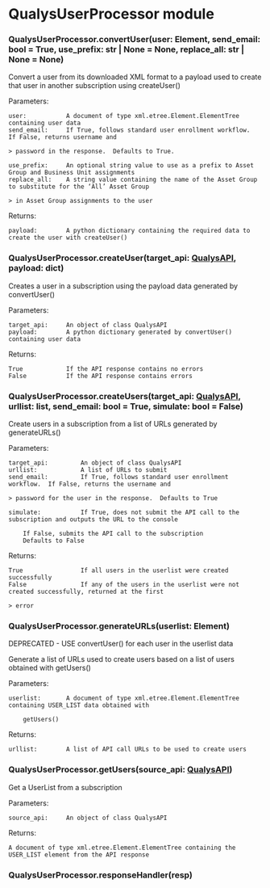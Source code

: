 # QualysUserProcessor module


### QualysUserProcessor.convertUser(user: Element, send_email: bool = True, use_prefix: str | None = None, replace_all: str | None = None)
Convert a user from its downloaded XML format to a payload used to create that user in another subscription
using createUser()

Parameters:

    user:           A document of type xml.etree.Element.ElementTree containing user data
    send_email:     If True, follows standard user enrollment workflow.  If False, returns username and

    > password in the response.  Defaults to True.

    use_prefix:     An optional string value to use as a prefix to Asset Group and Business Unit assignments
    replace_all:    A string value containing the name of the Asset Group to substitute for the ‘All’ Asset Group

    > in Asset Group assignments to the user

Returns:

    payload:        A python dictionary containing the required data to create the user with createUser()


### QualysUserProcessor.createUser(target_api: [QualysAPI](QualysAPI.md#QualysAPI.QualysAPI), payload: dict)
Creates a user in a subscription using the payload data generated by convertUser()

Parameters:

    target_api:     An object of class QualysAPI
    payload:        A python dictionary generated by convertUser() containing user data

Returns:

    True            If the API response contains no errors
    False           If the API response contains errors


### QualysUserProcessor.createUsers(target_api: [QualysAPI](QualysAPI.md#QualysAPI.QualysAPI), urllist: list, send_email: bool = True, simulate: bool = False)
Create users in a subscription from a list of URLs generated by generateURLs()

Parameters:

    target_api:         An object of class QualysAPI
    urllist:            A list of URLs to submit
    send_email:         If True, follows standard user enrollment workflow.  If False, returns the username and

    > password for the user in the response.  Defaults to True

    simulate:           If True, does not submit the API call to the subscription and outputs the URL to the console

        If False, submits the API call to the subscription
        Defaults to False

Returns:

    True                If all users in the userlist were created successfully
    False               If any of the users in the userlist were not created successfully, returned at the first

    > error


### QualysUserProcessor.generateURLs(userlist: Element)
DEPRECATED - USE convertUser() for each user in the userlist data

Generate a list of URLs used to create users based on a list of users obtained with getUsers()

Parameters:

    userlist:       A document of type xml.etree.Element.ElementTree containing USER_LIST data obtained with

        getUsers()

Returns:

    urllist:        A list of API call URLs to be used to create users


### QualysUserProcessor.getUsers(source_api: [QualysAPI](QualysAPI.md#QualysAPI.QualysAPI))
Get a UserList from a subscription

Parameters:

    source_api:     An object of class QualysAPI

Returns:

    A document of type xml.etree.Element.ElementTree containing the USER_LIST element from the API response


### QualysUserProcessor.responseHandler(resp)
